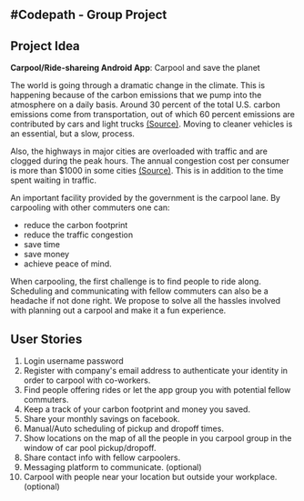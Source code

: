 #Codepath - Group Project
-------------------------

## Project Idea
**Carpool/Ride-shareing Android App**: Carpool and save the planet

The world is going through a dramatic change in the climate. This is happening because of the carbon emissions that we pump into the atmosphere on a daily basis. Around 30 percent of the total U.S. carbon emissions come from transportation, out of which 60 percent emissions are contributed by cars and light trucks [(Source)](http://www.ucsusa.org/clean_vehicles/why-clean-cars/global-warming/). Moving to cleaner vehicles is an essential, but a slow, process.

Also, the highways in major cities are overloaded with traffic and are clogged during the peak hours. The annual congestion cost per consumer is more than $1000 in some cities [(Source)](http://traffic.findthebest.com). This is in addition to the time spent waiting in traffic.

An important facility provided by the government is the carpool lane. By carpooling with other commuters one can:
- reduce the carbon footprint
- reduce the traffic congestion
- save time 
- save money
- achieve peace of mind.

When carpooling, the first challenge is to find people to ride along. Scheduling and communicating with fellow commuters can also be a headache if not done right. We propose to solve all the hassles involved with planning out a carpool and make it a fun experience.

## User Stories

1. Login username password
2. Register with company's email address to authenticate your identity in order to carpool with co-workers.
3. Find people offering rides or let the app group you with potential fellow commuters.
4. Keep a track of your carbon footprint and money you saved.
5. Share your monthly savings on facebook.
6. Manual/Auto scheduling of pickup and dropoff times.
7. Show locations on the map of all the people in you carpool group in the window of car pool pickup/dropoff.
8. Share contact info with fellow carpoolers.
9. Messaging platform to communicate. (optional)
10. Carpool with people near your location but outside your workplace. (optional)
